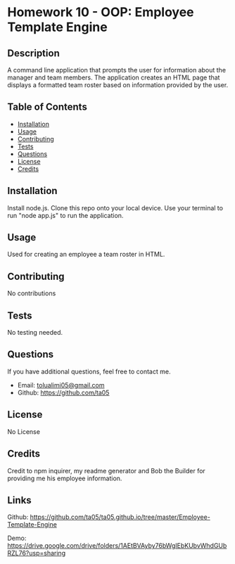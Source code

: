 #  Homework 10 - OOP: Employee Template Engine

## Description

A command line application that prompts the user for information about the manager and team members. The application creates an HTML page that displays a formatted team roster based on information provided by the user.

## Table of Contents

-   [Installation](#installation)
-   [Usage](#usage)
-   [Contributing](#contributing)
-   [Tests](#tests)
-   [Questions](#questions)
-   [License](#license)
-   [Credits](#credits)

## Installation

Install node.js. Clone this repo onto your local device. Use your terminal to run "node app.js" to run the application.

## Usage

Used for creating an employee a team roster in HTML.

## Contributing

No contributions

## Tests

No testing needed.

## Questions

If you have additional questions, feel free to contact me.

-   Email: tolualimi05@gmail.com
-   Github: https://github.com/ta05

## License

No License

## Credits

Credit to npm inquirer, my readme generator and Bob the Builder for providing me his employee information.

## Links

Github: https://github.com/ta05/ta05.github.io/tree/master/Employee-Template-Engine

Demo: https://drive.google.com/drive/folders/1AEtBVAyby76bWgIEbKUbvWhdGUbRZL76?usp=sharing

